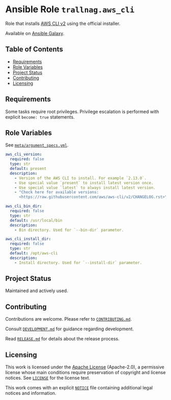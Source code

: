 # Ansible Role `trallnag.aws_cli` <!-- omit from toc -->

Role that installs [AWS CLI v2](https://github.com/aws/aws-cli/tree/v2) using
the official installer.

Available on
[Ansible Galaxy](https://galaxy.ansible.com/ui/standalone/roles/trallnag/aws_cli).

## Table of Contents <!-- omit from toc -->

- [Requirements](#requirements)
- [Role Variables](#role-variables)
- [Project Status](#project-status)
- [Contributing](#contributing)
- [Licensing](#licensing)

## Requirements

Some tasks require root privileges. Privilege escalation is performed with
explicit `become: true` statements.

## Role Variables

See [`meta/argument_specs.yml`](meta/argument_specs.yml).

```yaml
aws_cli_version:
  required: false
  type: str
  default: present
  description:
    - Version of the AWS CLI to install. For example `2.13.0`.
    - Use special value `present` to install latest version once.
    - Use special value `latest` to always install latest version.
    - "Check here for available versions:
      <https://raw.githubusercontent.com/aws/aws-cli/v2/CHANGELOG.rst>"

aws_cli_bin_dir:
  required: false
  type: str
  default: /usr/local/bin
  description:
    - Bin directory. Used for `--bin-dir` parameter.

aws_cli_install_dir:
  required: false
  type: str
  default: /opt/aws-cli
  description:
    - Install directory. Used for `--install-dir` parameter.
```

## Project Status

Maintained and actively used.

## Contributing

Contributions are welcome. Please refer to [`CONTRIBUTING.md`](CONTRIBUTING).

Consult [`DEVELOPMENT.md`](DEVELOPMENT.md) for guidance regarding development.

Read [`RELEASE.md`](RELEASE.md) for details about the release process.

## Licensing

This work is licensed under the
[Apache License](https://choosealicense.com/licenses/apache-2.0) (Apache-2.0), a
permissive license whose main conditions require preservation of copyright and
license notices. See [`LICENSE`](LICENSE) for the license text.

This work comes with an explicit [`NOTICE`](NOTICE) file containing additional
legal notices and information.
